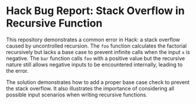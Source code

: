 # Hack Bug Report: Stack Overflow in Recursive Function

This repository demonstrates a common error in Hack: a stack overflow caused by uncontrolled recursion.  The `foo` function calculates the factorial recursively but lacks a base case to prevent infinite calls when the input `x` is negative. The `bar` function calls `foo` with a positive value but the recursive nature still allows negative inputs to be encountered internally, leading to the error.

The solution demonstrates how to add a proper base case check to prevent the stack overflow.  It also illustrates the importance of considering all possible input scenarios when writing recursive functions.